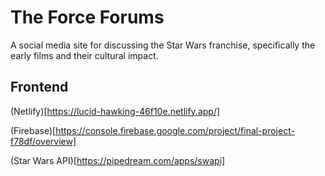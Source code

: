 # The Force Forums
A social media site for discussing the Star Wars franchise, specifically the early films and their cultural impact.

## Frontend
(Netlify)[https://lucid-hawking-46f10e.netlify.app/]

(Firebase)[https://console.firebase.google.com/project/final-project-f78df/overview]

(Star Wars API)[https://pipedream.com/apps/swapi]